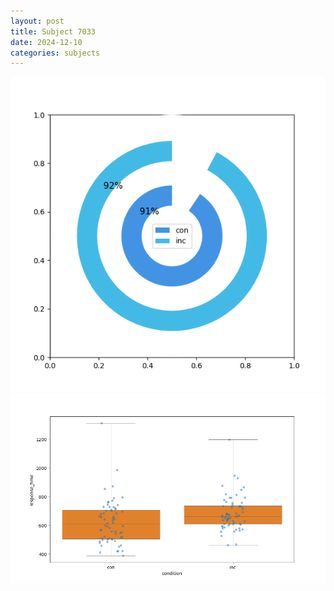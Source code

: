 ```yaml
---
layout: post
title: Subject 7033
date: 2024-12-10
categories: subjects
---
```


![](data/7033/run-25/7033_accuracy_by_condition.png)
![](data/7033/run-25/7033_rt.png)
